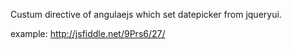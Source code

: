 Custum directive of angulaejs which set datepicker from jqueryui.

example: http://jsfiddle.net/9Prs6/27/
